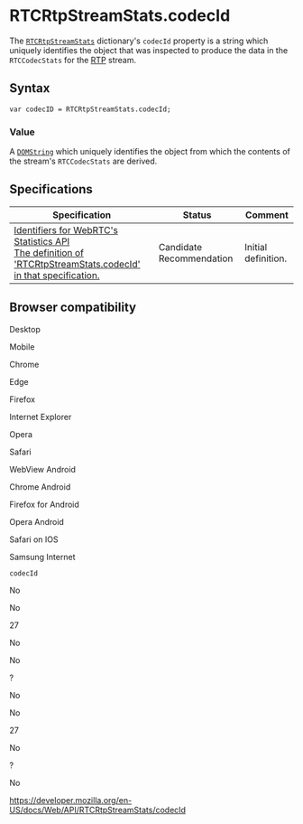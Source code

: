 RTCRtpStreamStats.codecId
=========================

The [`RTCRtpStreamStats`](../rtcrtpstreamstats) dictionary's `codecId` property is a string which uniquely identifies the object that was inspected to produce the data in the <span class="page-not-created">`RTCCodecStats`</span> for the [RTP](https://developer.mozilla.org/en-US/docs/Glossary/RTP) stream.

Syntax
------

    var codecID = RTCRtpStreamStats.codecId;

### Value

A [`DOMString`](../domstring) which uniquely identifies the object from which the contents of the stream's <span class="page-not-created">`RTCCodecStats`</span> are derived.

Specifications
--------------

<table><thead><tr class="header"><th>Specification</th><th>Status</th><th>Comment</th></tr></thead><tbody><tr class="odd"><td><a href="https://w3c.github.io/webrtc-stats/#dom-rtcrtpstreamstats-codecid">Identifiers for WebRTC's Statistics API<br />
<span class="small">The definition of 'RTCRtpStreamStats.codecId' in that specification.</span></a></td><td><span class="spec-cr">Candidate Recommendation</span></td><td>Initial definition.</td></tr></tbody></table>

Browser compatibility
---------------------

Desktop

Mobile

Chrome

Edge

Firefox

Internet Explorer

Opera

Safari

WebView Android

Chrome Android

Firefox for Android

Opera Android

Safari on IOS

Samsung Internet

`codecId`

No

No

27

No

No

?

No

No

27

No

?

No

<a href="https://developer.mozilla.org/en-US/docs/Web/API/RTCRtpStreamStats/codecId" class="_attribution-link">https://developer.mozilla.org/en-US/docs/Web/API/RTCRtpStreamStats/codecId</a>

